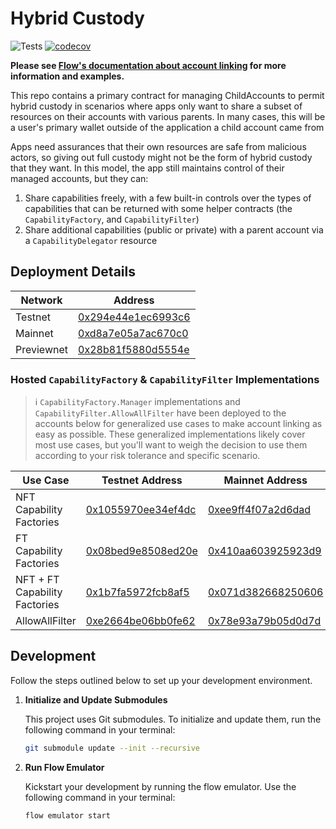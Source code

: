# Hybrid Custody

![Tests](https://github.com/onflow/hybrid-custody/actions/workflows/integration-tests.yml/badge.svg)
[![codecov](https://codecov.io/gh/onflow/hybrid-custody/branch/main/graph/badge.svg?token=5GWD5NHEKF)](https://codecov.io/gh/onflow/hybrid-custody)

**Please see [Flow's documentation about account
linking](https://developers.flow.com/concepts/hybrid-custody/guides/linking-accounts) for more information and
examples.**

This repo contains a primary contract for managing ChildAccounts to permit hybrid custody in scenarios where apps only
want to share a subset of resources on their accounts with various parents. In many cases, this will be a user's primary
wallet outside of the application a child account came from

Apps need assurances that their own resources are safe from malicious actors, so giving out full custody might not be
the form of hybrid custody that they want. In this model, the app still maintains control of their managed accounts, but
they can:

1. Share capabilities freely, with a few built-in controls over the types of capabilities that can be returned with some
   helper contracts (the `CapabilityFactory`, and `CapabilityFilter`)
1. Share additional capabilities (public or private) with a parent account via a `CapabilityDelegator` resource

## Deployment Details

| Network    | Address                                                                              |
| ---------- | ------------------------------------------------------------------------------------ |
| Testnet    | [0x294e44e1ec6993c6](https://testnet.contractbrowser.com/account/0x294e44e1ec6993c6) |
| Mainnet    | [0xd8a7e05a7ac670c0](https://contractbrowser.com/account/0xd8a7e05a7ac670c0)         |
| Previewnet | [0x28b81f5880d5554e](https://previewnet.flowdiver.io/account/28b81f5880d5554e)    |

### Hosted `CapabilityFactory` & `CapabilityFilter` Implementations

> :information_source: `CapabilityFactory.Manager` implementations and `CapabilityFilter.AllowAllFilter` have been
> deployed to the accounts below for generalized use cases to make account linking as easy as possible. These
> generalized implementations likely cover most use cases, but you'll want to weigh the decision to use them according
> to your risk tolerance and specific scenario.

| Use Case | Testnet Address                                                                       | Mainnet Address                         |
| -------- | ------------------------------------------------------------------------------------- | --------------------------------------- |
| NFT Capability Factories       | [0x1055970ee34ef4dc](https://f.dnz.dev/0x1055970ee34ef4dc/storage/CapabilityFactory_0x294e44e1ec6993c6) | [0xee9ff4f07a2d6dad](https://f.dnz.dev/0xee9ff4f07a2d6dad/storage/CapabilityFactory_0xd8a7e05a7ac670c0) |
| FT Capability Factories        | [0x08bed9e8508ed20e](https://f.dnz.dev/0x08bed9e8508ed20e/storage/CapabilityFactory_0x294e44e1ec6993c6) | [0x410aa603925923d9](https://f.dnz.dev/0x410aa603925923d9/storage/CapabilityFactory_0xd8a7e05a7ac670c0) |
| NFT + FT Capability Factories  | [0x1b7fa5972fcb8af5](https://f.dnz.dev/0x1b7fa5972fcb8af5/storage/CapabilityFactory_0x294e44e1ec6993c6) | [0x071d382668250606](https://f.dnz.dev/0x071d382668250606/storage/CapabilityFactory_0xd8a7e05a7ac670c0) |
| AllowAllFilter                 | [0xe2664be06bb0fe62](https://f.dnz.dev/0xe2664be06bb0fe62/storage/CapabilityFilter_0x294e44e1ec6993c6) | [0x78e93a79b05d0d7d](https://f.dnz.dev/0x78e93a79b05d0d7d/storage/CapabilityFilter_0xd8a7e05a7ac670c0)  |

## Development

Follow the steps outlined below to set up your development environment.

1. **Initialize and Update Submodules**

   This project uses Git submodules. To initialize and update them, run the following command in your terminal:

   ```bash
   git submodule update --init --recursive
   ```

2. **Run Flow Emulator**

   Kickstart your development by running the flow emulator. Use the following command in your terminal:

   ```bash
   flow emulator start
   ```
